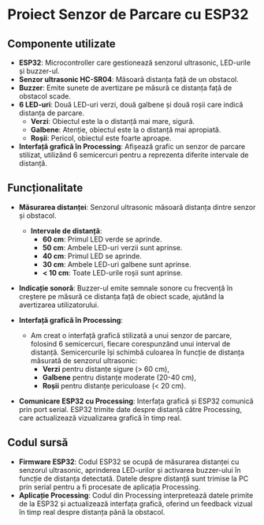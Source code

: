 # Proiect Senzor de Parcare cu ESP32

## Componente utilizate

- **ESP32**: Microcontroller care gestionează senzorul ultrasonic, LED-urile și buzzer-ul.
- **Senzor ultrasonic HC-SR04**: Măsoară distanța față de un obstacol.
- **Buzzer**: Emite sunete de avertizare pe măsură ce distanța față de obstacol scade.
- **6 LED-uri**: Două LED-uri verzi, două galbene și două roșii care indică distanța de parcare.
  - **Verzi**: Obiectul este la o distanță mai mare, sigură.
  - **Galbene**: Atenție, obiectul este la o distanță mai apropiată.
  - **Roșii**: Pericol, obiectul este foarte aproape.
- **Interfață grafică în Processing**: Afișează grafic un senzor de parcare stilizat, utilizând 6 semicercuri pentru a reprezenta diferite intervale de distanță.

## Funcționalitate

- **Măsurarea distanței**: Senzorul ultrasonic măsoară distanța dintre senzor și obstacol.
  - **Intervale de distanță**:
    - **60 cm**: Primul LED verde se aprinde.
    - **50 cm**: Ambele LED-uri verzii sunt aprinse.
    - **40 cm**: Primul LED se aprinde.
    - **30 cm**: Ambele LED-uri galbene sunt aprinse.
    - **< 10 cm**: Toate LED-urile roșii sunt aprinse.

- **Indicație sonoră**: Buzzer-ul emite semnale sonore cu frecvență în creștere pe măsură ce distanța față de obiect scade, ajutând la avertizarea utilizatorului.

- **Interfață grafică în Processing**: 
  - Am creat o interfață grafică stilizată a unui senzor de parcare, folosind 6 semicercuri, fiecare corespunzând unui interval de distanță. Semicercurile își schimbă culoarea în funcție de distanța măsurată de senzorul ultrasonic:
    - **Verzi** pentru distanțe sigure (> 60 cm),
    - **Galbene** pentru distanțe moderate (20-40 cm),
    - **Roșii** pentru distanțe periculoase (< 20 cm).

- **Comunicare ESP32 cu Processing**: Interfața grafică și ESP32 comunică prin port serial. ESP32 trimite date despre distanță către Processing, care actualizează vizualizarea grafică în timp real.


## Codul sursă

- **Firmware ESP32**: Codul ESP32 se ocupă de măsurarea distanței cu senzorul ultrasonic, aprinderea LED-urilor și activarea buzzer-ului în funcție de distanța detectată. Datele despre distanță sunt trimise la PC prin serial pentru a fi procesate de aplicația Processing.
- **Aplicație Processing**: Codul din Processing interpretează datele primite de la ESP32 și actualizează interfața grafică, oferind un feedback vizual în timp real despre distanța până la obstacol.

